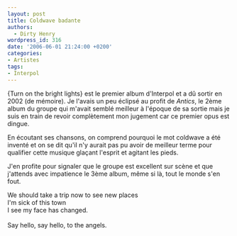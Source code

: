 ```yaml
---
layout: post
title: Coldwave badante
authors:
  - Dirty Henry
wordpress_id: 316
date: '2006-06-01 21:24:00 +0200'
categories:
- Artistes
tags:
- Interpol
---
```

{Turn on the bright lights} est le premier album d'Interpol et a dû sortir en 2002 (de mémoire). Je l'avais un peu éclipsé au profit de *Antics*, le 2ème album du groupe qui m'avait semblé meilleur à l'époque de sa sortie mais je suis en train de revoir complètement mon jugement car ce premier opus est dingue. 

En écoutant ses chansons, on comprend pourquoi le mot coldwave a été inventé et on se dit qu'il n'y aurait pas pu avoir de meilleur terme pour qualifier cette musique glaçant l'esprit et agitant les pieds. 

J'en profite pour signaler que le groupe est excellent sur scène et que j'attends avec impatience le 3ème album, même si là, tout le monde s'en fout.

<quote>We should take a trip now to see new places<br />I'm sick of this town<br />I see my face has changed.<br /><br />Say hello, say hello, to the angels.</quote>

